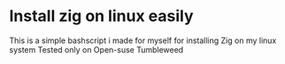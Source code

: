 # Install zig on linux easily

This is a simple bashscript i made for myself for installing Zig on my linux system
Tested only on Open-suse Tumbleweed

